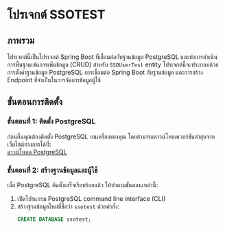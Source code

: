 # โปรเจกต์ SSOTEST

## ภาพรวม
โปรเจกต์นี้เป็นโปรเจกต์ Spring Boot ที่เชื่อมต่อกับฐานข้อมูล PostgreSQL และทำการดำเนินการพื้นฐานเช่นการเพิ่มข้อมูล (CRUD) สำหรับ `SSOUserTest` entity โปรเจกต์นี้จะประกอบด้วยการตั้งค่าฐานข้อมูล PostgreSQL การเชื่อมต่อ Spring Boot กับฐานข้อมูล และการสร้าง Endpoint ที่จำเป็นในการจัดการข้อมูลผู้ใช้

## ขั้นตอนการติดตั้ง

### ขั้นตอนที่ 1: ติดตั้ง PostgreSQL
ก่อนอื่นคุณต้องติดตั้ง PostgreSQL บนเครื่องของคุณ โดยสามารถดาวน์โหลดเวอร์ชันล่าสุดจากเว็บไซต์ทางการได้ที่:  
[ดาวน์โหลด PostgreSQL](https://www.postgresql.org/download/)

### ขั้นตอนที่ 2: สร้างฐานข้อมูลและผู้ใช้
เมื่อ PostgreSQL ติดตั้งเสร็จเรียบร้อยแล้ว ให้ทำตามขั้นตอนเหล่านี้:

1. เปิดโปรแกรม PostgreSQL command line interface (CLI)
2. สร้างฐานข้อมูลใหม่ที่ชื่อว่า `ssotest` ด้วยคำสั่ง:
   ```sql
   CREATE DATABASE ssotest;
